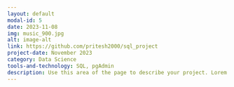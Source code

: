 ```yaml
---
layout: default
modal-id: 5
date: 2023-11-08
img: music_900.jpg
alt: image-alt
link: https://github.com/pritesh2000/sql_project
project-date: November 2023
category: Data Science
tools-and-technology: SQL, pgAdmin
description: Use this area of the page to describe your project. Lorem ipsum dolor sit amet, consectetur adipisicing elit. Mollitia neque assumenda ipsam nihil, molestias magnam, recusandae quos quis inventore quisquam velit asperiores, vitae? Reprehenderit soluta, eos quod consequuntur itaque. Nam.
---
```

